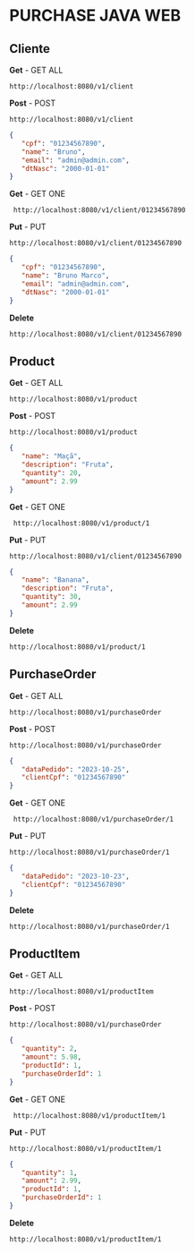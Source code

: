 # PURCHASE JAVA WEB
## Cliente
**Get** - GET ALL

    http://localhost:8080/v1/client

**Post** - POST

    http://localhost:8080/v1/client
 ```json
{
    "cpf": "01234567890",
    "name": "Bruno",
    "email": "admin@admin.com",
    "dtNasc": "2000-01-01"
}
```
**Get** - GET ONE

     http://localhost:8080/v1/client/01234567890
**Put** - PUT

    http://localhost:8080/v1/client/01234567890
 ```json
{
    "cpf": "01234567890",
    "name": "Bruno Marco",
    "email": "admin@admin.com",
    "dtNasc": "2000-01-01"
}
```
**Delete**

    http://localhost:8080/v1/client/01234567890
## Product
**Get** - GET ALL

    http://localhost:8080/v1/product

**Post** - POST

    http://localhost:8080/v1/product
 ```json
{
    "name": "Maçã",
    "description": "Fruta",
    "quantity": 20,
    "amount": 2.99
}
```
**Get** - GET ONE

     http://localhost:8080/v1/product/1
**Put** - PUT

    http://localhost:8080/v1/client/01234567890
 ```json
{
    "name": "Banana",
    "description": "Fruta",
    "quantity": 30,
    "amount": 2.99
}
```
**Delete**

    http://localhost:8080/v1/product/1
## PurchaseOrder
**Get** - GET ALL

    http://localhost:8080/v1/purchaseOrder

**Post** - POST

    http://localhost:8080/v1/purchaseOrder
 ```json
{
    "dataPedido": "2023-10-25",
    "clientCpf": "01234567890"
}
```
**Get** - GET ONE

     http://localhost:8080/v1/purchaseOrder/1
**Put** - PUT

    http://localhost:8080/v1/purchaseOrder/1
 ```json
{
    "dataPedido": "2023-10-23",
    "clientCpf": "01234567890"
}
```
**Delete**

    http://localhost:8080/v1/purchaseOrder/1
## ProductItem
   **Get** - GET ALL

    http://localhost:8080/v1/productItem

**Post** - POST

    http://localhost:8080/v1/purchaseOrder
 ```json
{
    "quantity": 2,
    "amount": 5.98,
    "productId": 1,
    "purchaseOrderId": 1
}
```
**Get** - GET ONE

     http://localhost:8080/v1/productItem/1
**Put** - PUT

    http://localhost:8080/v1/productItem/1
 ```json
{
    "quantity": 1,
    "amount": 2.99,
    "productId": 1,
    "purchaseOrderId": 1
}
```
**Delete**

    http://localhost:8080/v1/productItem/1

